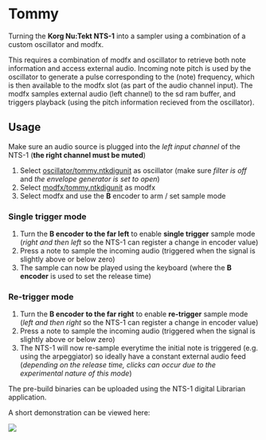 # Tommy
Turning the **Korg Nu:Tekt NTS-1** into a sampler using a combination of a custom oscillator and modfx. 

This requires a combination of modfx and oscillator to retrieve both note information and access external audio. Incoming note pitch is used by the oscillator to generate a pulse corresponding to the (note) frequency, which is then available to the modfx slot (as part of the audio channel input). The modfx samples external audio (left channel) to the sd ram buffer, and triggers playback (using the pitch information recieved from the oscillator).

## Usage
Make sure an audio source is plugged into the _left input channel_ of the NTS-1 (**the right channel must be muted**)

1. Select [oscillator/tommy.ntkdigunit](oscillator/tommy.ntkdigunit) as oscillator (make sure *filter is off* and *the envelope generator is set to open*)
2. Select [modfx/tommy.ntkdigunit](modfx/tommy.ntkdigunit) as modfx
3. Select modfx and use the **B** encoder to arm / set sample mode

### Single trigger mode
1. Turn the **B encoder to the far left** to enable **single trigger** sample mode (_right and then left_ so the NTS-1 can register a change in encoder value)
2. Press a note to sample the incoming audio (triggered when the signal is slightly above or below zero)
3. The sample can now be played using the keyboard (where the **B encoder** is used to set the release time)

### Re-trigger mode
1. Turn the **B encoder to the far right** to enable **re-trigger** sample mode (_left and then right_ so the NTS-1 can register a change in encoder value)
2. Press a note to sample the incoming audio (triggered when the signal is slightly above or below zero)
3. The NTS-1 will now re-sample everytime the initial note is triggered (e.g. using the arpeggiator) so ideally have a constant external audio feed
(_depending on the release time, clicks can occur due to the experimental nature of this mode_)

The pre-build binaries can be uploaded using the NTS-1 digital Librarian application.

A short demonstration can be viewed here:

[![](http://img.youtube.com/vi/hxtuTzcXitw/0.jpg)](http://www.youtube.com/watch?v=hxtuTzcXitw)
